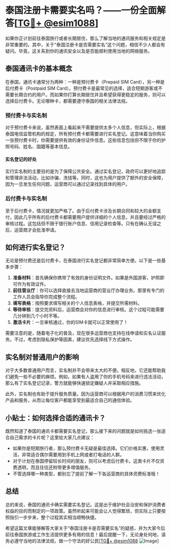 # 泰国注册卡需要实名吗？——一份全面解答[[TG💪+ @esim1088](https://t.me/s/esim1088)]

如果你正计划前往泰国旅行或者长期居住，那么了解当地的通讯服务和相关规定是非常重要的。其中，关于“泰国注册卡是否需要实名”这个问题，相信不少人都会有疑问。毕竟，这关系到你的通讯安全以及是否能顺利使用当地的网络服务。

## 泰国通讯卡的基本概念

在泰国，通讯卡通常分为两种：一种是预付费卡（Prepaid SIM Card），另一种是后付费卡（Postpaid SIM Card）。预付费卡是最常见的选择，适合短期游客或不需要长期合约的用户。而如果你打算长期居住并且希望获得更稳定的服务，则可以选择后付费卡。无论哪种卡，都需要遵守泰国的相关法律法规。

### 预付费卡与实名制

对于预付费卡来说，虽然表面上看起来不需要提供太多个人信息，但实际上，根据泰国电信监管机构的规定，所有预付费卡都需要进行实名登记。这意味着当你购买一张预付费卡时，你需要提供有效的身份证件信息。这些信息包括但不限于你的护照号码、姓名、国籍等基本信息。

#### 实名登记的好处

实行实名制的主要目的是为了保障公共安全。通过实名登记，政府可以更好地追踪和管理非法活动，比如诈骗、洗钱等。同时，这也为用户提供了额外的安全保障，因为一旦发生任何问题，运营商可以通过记录找到具体的用户。

### 后付费卡与实名制

至于后付费卡，情况就更加严格了。由于后付费卡涉及长期合同和较大的金额支付，因此几乎所有的后付费卡都需要用户提供详细的个人信息，并且要经过严格的审核过程。这包括但不限于银行账户信息、信用记录检查等。只有在确认无误之后，运营商才会批准申请。

## 如何进行实名登记？

无论是预付费还是后付费卡，在泰国进行实名登记都非常简单方便。以下是一些基本步骤：

1. **准备材料**：首先确保你携带了有效的身份证明文件。如果是外国游客，护照即可作为有效证件。
2. **前往营业厅**：你可以选择直接去当地运营商的营业厅办理业务。那里有专门的工作人员会指导你完成整个流程。
3. **填写表格**：按照要求填写相关的个人信息表格，并提交所需材料。
4. **等待审核**：提交完资料后，运营商会对你的信息进行审核。这个过程可能需要几分钟到几个小时不等。
5. **激活卡片**：一旦审核通过，你的SIM卡就可以正常使用了！

需要注意的是，随着电子化的普及，现在很多运营商也支持在线申请和实名认证服务。不过，考虑到隐私保护等因素，建议优先选择线下方式操作。

## 实名制对普通用户的影响

对于大多数普通用户而言，实名制并不会带来太大的不便。相反地，它还能帮助我们避免一些不必要的麻烦。例如，如果有人盗用了你的手机号码来进行违法活动，那么有了实名登记记录，警方就能够快速锁定嫌疑人并采取相应措施。

此外，实名制也有助于提升服务质量。因为运营商可以根据用户的消费习惯来优化产品和服务，从而让每位客户都能享受到最适合自己的通信体验。

## 小贴士：如何选择合适的通讯卡？

既然知道了泰国的通讯卡都需要实名登记，那么接下来的问题就是如何挑选一张适合自己需求的卡片呢？这里给大家几点建议：

- 如果你是短期旅行者，那么预付费卡无疑是最佳选择。它们价格实惠，使用灵活，非常适合偶尔需要用到手机上网或者打电话的人群。
- 对于计划在泰国停留较长时间的朋友，则可以考虑后付费卡。这类卡片不仅资费透明，而且往往还附带更多增值服务。
- 不管选择哪一种类型，都别忘了提前了解一下各运营商的具体资费标准哦！

## 总结

总的来说，泰国的通讯卡确实需要实名登记。这是出于维护社会治安和保护消费者权益的目的而制定的一项政策。虽然听起来可能会让人觉得繁琐，但实际上只要按照指引一步步来，整个过程其实相当顺畅快捷。

希望这篇文章能够解答大家关于“泰国注册卡是否需要实名”的疑惑，并为大家今后前往泰国旅游或工作生活提供更多有用的信息！最后提醒一下，无论身处何地，请务必遵守当地的法律法规，做一个守法的好公民[[TG💪+ @esim1088](https://t.me/s/esim1088) ![Image](https://i.postimg.cc/4NQfJmqS/Snipaste-2025-05-13-00-14-12.png)]